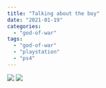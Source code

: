 ```yaml
---
title: "Talking about the boy"
date: "2021-01-19"
categories: 
  - "god-of-war"
tags: 
  - "god-of-war"
  - "playstation"
  - "ps4"
---
```


[![](images/God-of-War_20210119193406-scaled-1.jpg)](images/God-of-War_20210119193406-scaled-1.jpg)
[![](images/God-of-War_20210119193406-scaled-1.jpg)](images/God-of-War_20210119193406-scaled-1.jpg)
